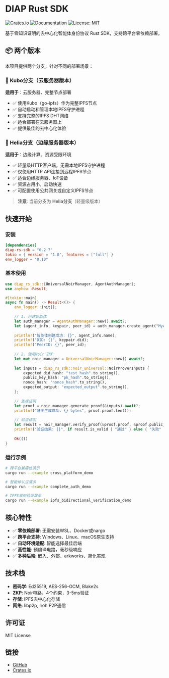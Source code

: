 # DIAP Rust SDK

[![Crates.io](https://img.shields.io/crates/v/diap-rs-sdk.svg)](https://crates.io/crates/diap-rs-sdk)
[![Documentation](https://docs.rs/diap-rs-sdk/badge.svg)](https://docs.rs/diap-rs-sdk)
[![License: MIT](https://img.shields.io/badge/License-MIT-yellow.svg)](https://opensource.org/licenses/MIT)

基于零知识证明的去中心化智能体身份协议 Rust SDK，支持跨平台零依赖部署。

## 📦 两个版本

本项目提供两个分支，针对不同的部署场景：

### 🔷 Kubo分支（云服务器版本）
**适用于**：云服务器、完整节点部署

- ✅ 使用Kubo（go-ipfs）作为完整IPFS节点
- ✅ 自动启动和管理本地IPFS守护进程
- ✅ 支持完整的IPFS DHT网络
- ✅ 适合部署在云服务器上
- ✅ 提供最佳的去中心化体验

### 🔷 Helia分支（边缘服务器版本）
**适用于**：边缘计算、资源受限环境

- ✅ 轻量级HTTP客户端，无需本地IPFS守护进程
- ✅ 仅使用HTTP API连接到远程IPFS节点
- ✅ 适合边缘服务器、IoT设备
- ✅ 资源占用小，启动快速
- ✅ 可配置使用公共网关或自定义IPFS节点

> **注意**: 当前分支为 **Helia分支**（轻量级版本）

## 快速开始

### 安装

```toml
[dependencies]
diap-rs-sdk = "0.2.7"
tokio = { version = "1.0", features = ["full"] }
env_logger = "0.10"
```

### 基本使用

```rust
use diap_rs_sdk::{UniversalNoirManager, AgentAuthManager};
use anyhow::Result;

#[tokio::main]
async fn main() -> Result<()> {
    env_logger::init();
    
    // 1. 创建智能体
    let auth_manager = AgentAuthManager::new().await?;
    let (agent_info, keypair, peer_id) = auth_manager.create_agent("MyAgent", None)?;
    
    println!("智能体创建成功: {}", agent_info.name);
    println!("DID: {}", keypair.did);
    println!("PeerID: {}", peer_id);
    
    // 2. 使用Noir ZKP
    let mut noir_manager = UniversalNoirManager::new().await?;
    
    let inputs = diap_rs_sdk::noir_universal::NoirProverInputs {
        expected_did_hash: "test_hash".to_string(),
        public_key_hash: "pk_hash".to_string(),
        nonce_hash: "nonce_hash".to_string(),
        expected_output: "expected_output".to_string(),
    };
    
    // 生成证明
    let proof = noir_manager.generate_proof(&inputs).await?;
    println!("证明生成成功: {} bytes", proof.proof.len());
    
    // 验证证明
    let result = noir_manager.verify_proof(&proof.proof, &proof.public_inputs).await?;
    println!("验证结果: {}", if result.is_valid { "通过" } else { "失败" });
    
    Ok(())
}
```

### 运行示例

```bash
# 跨平台兼容性演示
cargo run --example cross_platform_demo

# 智能体认证演示
cargo run --example complete_auth_demo

# IPFS双向验证演示
cargo run --example ipfs_bidirectional_verification_demo
```

## 核心特性

- ✅ **零依赖部署**: 无需安装WSL、Docker或nargo
- ✅ **跨平台支持**: Windows、Linux、macOS原生支持
- ✅ **自动环境适配**: 智能选择最佳后端
- ✅ **高性能**: 预编译电路，毫秒级响应
- ✅ **多种后端**: 嵌入、外部、arkworks、简化实现

## 技术栈

- **密码学**: Ed25519, AES-256-GCM, Blake2s
- **ZKP**: Noir电路，4个约束，3-5ms验证
- **存储**: IPFS去中心化存储
- **网络**: libp2p, Iroh P2P通信

## 许可证

MIT License

## 链接

- [GitHub](https://github.com/logos-42/DIAP_Rust_SDK)
- [Crates.io](https://crates.io/crates/diap-rs-sdk)